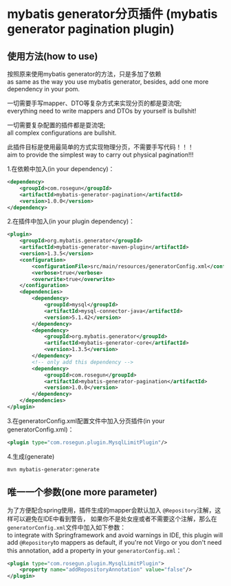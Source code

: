# mybatis generator分页插件 (mybatis generator pagination plugin)

## 使用方法(how to use)
按照原来使用mybatis generator的方法，只是多加了依赖    
as same as the way you use mybatis generator, besides, add one more dependency in your pom.   

一切需要手写mapper、DTO等复杂方式来实现分页的都是耍流氓;   
everything need to write mappers and DTOs by yourself is bullshit!

一切需要复杂配置的插件都是耍流氓;   
all complex configurations are bullshit.

此插件目标是使用最简单的方式实现物理分页，不需要手写代码！！！   
aim to provide the simplest way to carry out physical pagination!!!


1.在依赖中加入(in your dependency)：
```xml
<dependency>
    <groupId>com.rosegun</groupId>
    <artifactId>mybatis-generator-pagination</artifactId>
    <version>1.0.0</version>
</dependency>
```

2.在插件中加入(in your plugin dependency)：
```xml
<plugin>
    <groupId>org.mybatis.generator</groupId>
    <artifactId>mybatis-generator-maven-plugin</artifactId>
    <version>1.3.5</version>
    <configuration>
        <configurationFile>src/main/resources/generatorConfig.xml</configurationFile>
        <verbose>true</verbose>
        <overwrite>true</overwrite>
    </configuration>
    <dependencies>
        <dependency>
            <groupId>mysql</groupId>
            <artifactId>mysql-connector-java</artifactId>
            <version>5.1.42</version>
        </dependency>
        <dependency>
            <groupId>org.mybatis.generator</groupId>
            <artifactId>mybatis-generator-core</artifactId>
            <version>1.3.5</version>
        </dependency>
        <!-- only add this dependency -->
        <dependency>
            <groupId>com.rosegun</groupId>
            <artifactId>mybatis-generator-pagination</artifactId>
            <version>1.0.0</version>
        </dependency>
    </dependencies>
</plugin>
```

3.在generatorConfig.xml配置文件中加入分页插件(in your generatorConfig.xml)：
```xml
<plugin type="com.rosegun.plugin.MysqlLimitPlugin"/>
```

4.生成(generate)
```
mvn mybatis-generator:generate
```

## 唯一一个参数(one more parameter)
为了方便配合spring使用，插件生成的mapper会默认加入 ```@Repository```注解，这样可以避免在IDE中看到警告，
如果你不是处女座或者不需要这个注解，那么在```generatorConfig.xml```文件中加入如下参数：   
to integrate with Springframework and avoid warnings in IDE, this plugin will add ```@Repository```to mappers as default,
if you're not Virgo or you don't need this annotation, add a property in your ```generatorConfig.xml```：
```xml
<plugin type="com.rosegun.plugin.MysqlLimitPlugin">
    <property name="addRepositoryAnnotation" value="false"/>
</plugin>
```
